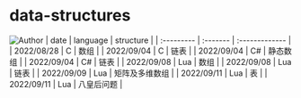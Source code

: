 # data-structures 
![Author](https://img.shields.io/badge/Author-ZengBc-da282a)
| date       | language | structure      |
| :--------- | :------- | :------------- |
| 2022/08/28 | C        | 数组           |
| 2022/09/04 | C        | 链表           |
| 2022/09/04 | C#       | 静态数组       |
| 2022/09/04 | C#       | 链表           |
| 2022/09/08 | Lua      | 数组           |
| 2022/09/08 | Lua      | 链表           |
| 2022/09/09 | Lua      | 矩阵及多维数组 |
| 2022/09/11 | Lua      | 表             |
| 2022/09/11 | Lua      | 八皇后问题     |

